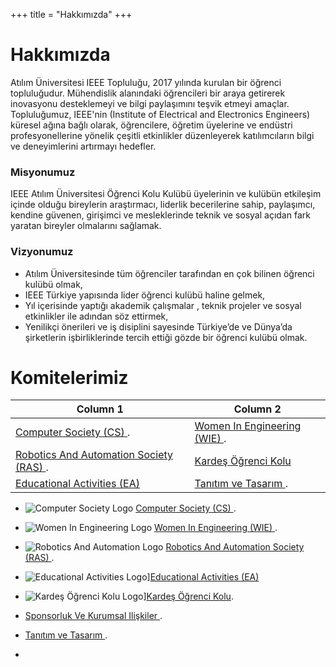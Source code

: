 +++
title = "Hakkımızda"
+++

# Hakkımızda

Atılım Üniversitesi IEEE Topluluğu, 2017 yılında kurulan bir öğrenci topluluğudur. Mühendislik alanındaki öğrencileri bir araya getirerek inovasyonu desteklemeyi ve bilgi paylaşımını teşvik etmeyi amaçlar. Topluluğumuz, IEEE'nin (Institute of Electrical and Electronics Engineers) küresel ağına bağlı olarak, öğrencilere, öğretim üyelerine ve endüstri profesyonellerine yönelik çeşitli etkinlikler düzenleyerek katılımcıların bilgi ve deneyimlerini artırmayı hedefler.

### Misyonumuz

IEEE Atılım Üniversitesi Öğrenci Kolu Kulübü üyelerinin ve kulübün etkileşim içinde
olduğu bireylerin araştırmacı, liderlik becerilerine sahip, paylaşımcı, kendine güvenen,
girişimci ve mesleklerinde teknik ve sosyal açıdan fark yaratan bireyler olmalarını sağlamak.

### Vizyonumuz

- Atılım Üniversitesinde tüm öğrenciler tarafından en çok bilinen öğrenci kulübü olmak,
- IEEE Türkiye yapısında lider öğrenci kulübü haline gelmek,
- Yıl içerisinde yaptığı akademik çalışmalar , teknik projeler ve sosyal etkinlikler ile
adından söz ettirmek,
- Yenilikçi önerileri ve iş disiplini sayesinde Türkiye’de ve Dünya’da şirketlerin
işbirliklerinde tercih ettiği gözde bir öğrenci kulübü olmak.

# Komitelerimiz

| Column 1 | Column 2 |
| -------- | -------- |
| [Computer Society (CS) ](https://ieee-atilim.github.io/ourteam/wie).      | [Women In Engineering (WIE) ](https://ieee-atilim.github.io/ourteam/wie).    | 
| [Robotics And Automation Society (RAS) ](https://ieee-atilim.github.io/ourteam/ras).| [Kardeş Öğrenci Kolu](https://ieee-atilim.github.io/ourteam/kok)   |
| [Educational Activities (EA) ](https://ieee-atilim.github.io/ourteam/ea) | [Tanıtım ve Tasarım ](https://ieee-atilim.github.io/ourteam/tt).

 


- ![Computer Society Logo](/img/comittee_logo/cs_logo.png ) [Computer Society (CS) ](https://ieee-atilim.github.io/ourteam/wie).

- ![Women In Engineering Logo](/img/comittee_logo/wie_logo.png ) [Women In Engineering (WIE) ](https://ieee-atilim.github.io/ourteam/wie). 

- ![Robotics And Automation Logo](/img/comittee_logo/ras_logo.png ) [Robotics And Automation Society (RAS) ](https://ieee-atilim.github.io/ourteam/ras). 

- ![Educational Activities Logo](/img/comittee_logo/ea_logo.png)][Educational Activities (EA) ](https://ieee-atilim.github.io/ourteam/ea)

- ![Kardeş Öğrenci Kolu Logo](/img/comittee_logo/kok_logo.png)][Kardeş Öğrenci Kolu](https://ieee-atilim.github.io/ourteam/kok).

- [Sponsorluk Ve Kurumsal Ilişkiler ](https://ieee-atilim.github.io/ourteam/sk).

- [Tanıtım ve Tasarım ](https://ieee-atilim.github.io/ourteam/tt).

-  
